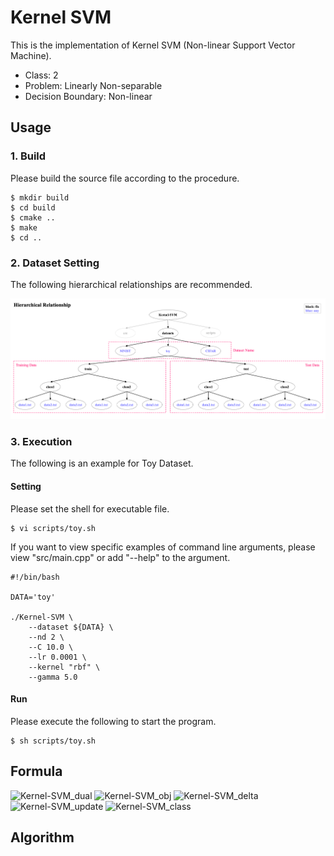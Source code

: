 # Kernel SVM

This is the implementation of Kernel SVM (Non-linear Support Vector Machine).

- Class: 2
- Problem: Linearly Non-separable
- Decision Boundary: Non-linear

## Usage

### 1. Build
Please build the source file according to the procedure.
~~~
$ mkdir build
$ cd build
$ cmake ..
$ make
$ cd ..
~~~

### 2. Dataset Setting

The following hierarchical relationships are recommended.

![Kernel-SVM_dataset](datasets/dataset.png)

### 3. Execution

The following is an example for Toy Dataset.

#### Setting
Please set the shell for executable file.
~~~
$ vi scripts/toy.sh
~~~
If you want to view specific examples of command line arguments, please view "src/main.cpp" or add "--help" to the argument.
~~~
#!/bin/bash

DATA='toy'

./Kernel-SVM \
    --dataset ${DATA} \
    --nd 2 \
    --C 10.0 \
    --lr 0.0001 \
    --kernel "rbf" \
    --gamma 5.0
~~~

#### Run
Please execute the following to start the program.
~~~
$ sh scripts/toy.sh
~~~


## Formula

![Kernel-SVM_dual](https://user-images.githubusercontent.com/56967584/130267966-98d98cb9-bfb0-4d85-aba6-606ba7b04568.png)
![Kernel-SVM_obj](https://user-images.githubusercontent.com/56967584/130268001-7c4fd249-c8a3-4b8c-bfbc-bdb9a1b9ec78.png)
![Kernel-SVM_delta](https://user-images.githubusercontent.com/56967584/130268014-4a2ac9fa-9491-407c-a925-5eecbb665039.png)
![Kernel-SVM_update](https://user-images.githubusercontent.com/56967584/130268022-7659c8ec-795d-465c-8e6d-b8ec923e7cfa.png)
![Kernel-SVM_class](https://user-images.githubusercontent.com/56967584/130281897-452729b3-c200-4fa7-8f57-20a2a1b6f296.png)


## Algorithm
